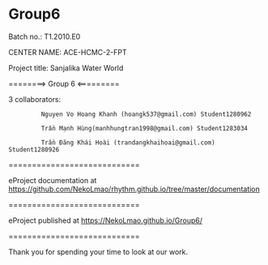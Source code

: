 # Group6
Batch no.: T1.2010.E0

CENTER NAME: ACE-HCMC-2-FPT

Project title: Sanjalika Water World

========> Group 6 <=========

3 collaborators:

             Nguyen Vo Hoang Khanh (hoangk537@gmail.com) Student1280962 

             Trần Mạnh Hùng(manhhungtran1998@gmail.com) Student1283034 
             
             Trần Đăng Khái Hoài (trandangkhaihoai@gmail.com) Student1280926

============================

eProject documentation at https://github.com/NekoLmao/rhythm.github.io/tree/master/documentation

============================

eProject published at https://NekoLmao.github.io/Group6/

============================

Thank you for spending your time to look at our work.
